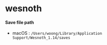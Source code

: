 # wesnoth

#### Save file path
- macOS : `/Users/woong/Library/Application Support/Wesnoth_1.14/saves`
